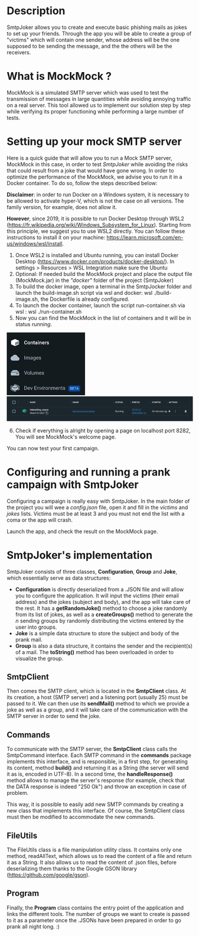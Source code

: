 # Description
SmtpJoker allows you to create and execute basic phishing mails as jokes to set up your friends.
Through the app you will be able to create a group of "victims" which will contain one sender, whose address will be the one supposed to be sending the message, and the
the others will be the receivers.

# What is MockMock ?
MockMock is a simulated SMTP server which was used to test the transmission of messages in large quantities while avoiding annoying traffic on a real server. This tool allowed us to implement our solution step by step while verifying its proper functioning while performing a large number of tests. 

# Setting up your mock SMTP server
Here is a quick guide that will allow you to run a Mock SMTP server, MockMock in this case, in order to test *SmtpJoker* while avoiding the risks that could result from a joke that would have gone wrong. 
In order to optimize the performance of the MockMock, we advise you to run it in a Docker container. To do so, follow the steps described below:

**Disclaimer**: in order to run Docker on a Windows system, it is necessary to be allowed to activate hyper-V, which is not the case on all versions. The family version, for example, does not allow it.

**However**, since 2019, it is possible to run Docker Desktop through WSL2 (https://fr.wikipedia.org/wiki/Windows_Subsystem_for_Linux). Starting from this principle, we suggest you to use WSL2 directly. You can follow these instructions to install it on your machine: https://learn.microsoft.com/en-us/windows/wsl/install.

1. Once WSL2 is installed and Ubuntu running, you can install Docker Desktop (https://www.docker.com/products/docker-desktop/). In settings > Resources > WSL Integration make sure the Ubuntu 
2. Optional: If needed build the MockMock project and place the output file (MockMock.jar) in the *"docker"* folder of the project (SmtpJoker)
3. To build the docker image, open a terminal in the SmtpJocker folder and launch the build-image.sh script via wsl and docker: wsl ./build-image.sh, the Dockerfile is already configured.
4. To launch the docker container, launch the script run-container.sh via wsl : wsl ./run-container.sh
5. Now you can find the MockMock in the list of containers and it will be in status *running*.

![img_1.png](img_1.png)     ![img.png](img.png)

6. Check if everything is alright by opening a page on localhost port 8282, You will see MockMock's welcome page.

You can now test your first campaign.

# Configuring and running a prank campaign with SmtpJoker
Configuring a campaign is really easy with SmtpJoker.
In the main folder of the project you will wee a *config.json* file, open it and fill in the *victims* and *jokes* lists. Victims must be at least 3 and you must not end the list with a coma or the app will crash.

Launch the app, and check the result on the MockMock page.

# SmtpJoker's implementation
SmtpJoker consists of three classes, **Configuration**, **Group** and **Joke**, which essentially serve as data structures:

- **Configuration** is directly deserialized from a .JSON file and will allow you to configure the application. It will input the victims (their email address) and the jokes (subject and body), and the app will take care of the rest. It has a **getRandomJoke()** method to choose a joke randomly from its list of jokes, as well as a **createGroups()** method to generate the *n* sending groups by randomly distributing the victims entered by the user into groups.
- **Joke** is a simple data structure to store the subject and body of the prank mail.
- **Group** is also a data structure, it contains the sender and the recipient(s) of a mail. The **toString()** method has been overloaded in order to visualize the group. 

## SmtpClient
Then comes the SMTP client, which is located in the **SmtpClient** class. At its creation, a host (SMTP server) and a listening port (usually 25) must be passed to it. We can then use its **sendMail()** method to which we provide a joke as well as a group, and it will take care of the communication with the SMTP server in order to send the joke.

## Commands
To communicate with the SMTP server, the **SmtpClient** class calls the SmtpCommand interface. Each SMTP command in the **commands** package implements this interface, and is responsible, in a first step, for generating its content, method **build()** and returning it as a String (the server will send it as is, encoded in UTF-8). In a second time, the **handleResponse()** method allows to manage the server's response (for example, check that the DATA response is indeed "250 Ok") and throw an exception in case of problem.

This way, it is possible to easily add new SMTP commands by creating a new class that implements this interface. Of course, the SmtpClient class must then be modified to accommodate the new commands.

## FileUtils
The FileUtils class is a file manipulation utility class.
It contains only one method, readAllText, which allows us to read the content of a file and return it as a String. It also allows us to read the content of .json files, before deserializing them thanks to the Google GSON library (https://github.com/google/gson).

## Program
Finally, the **Program** class contains the entry point of the application and links the different tools. The number of groups we want to create is passed to it as a parameter once the .JSONs have been prepared in order to go prank all night long. :)
